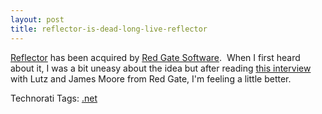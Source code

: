 ```yaml
---
layout: post
title: reflector-is-dead-long-live-reflector
---
```

[Reflector](http://www.red-gate.com/products/reflector/index.htm) has
been acquired by [Red Gate Software](http://www.red-gate.com/).  When I
first heard about it, I was a bit uneasy about the idea but after
reading [this
interview](http://www.simple-talk.com/opinion/opinion-pieces/the-future-of-reflector-/)
with Lutz and James Moore from Red Gate, I'm feeling a little better.

Technorati Tags: [.net](http://technorati.com/tags/.net)
